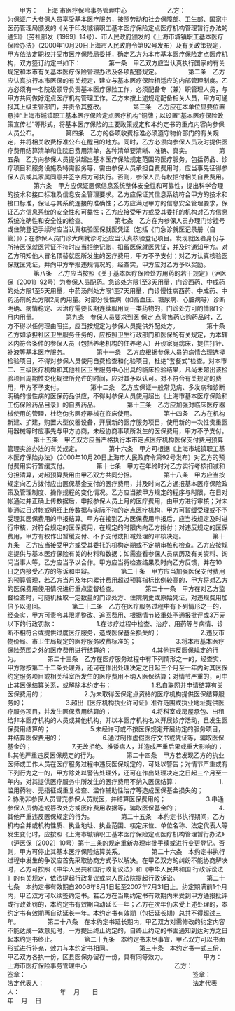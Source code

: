 
 


　　甲方：　
上海
市医疗保险事务管理中心　　
　　
　　乙方：　　
　　
　　为保证广大参保人员享受基本医疗服务，按照劳动和社会保障部、卫生部、国家中医药管理局颁发的《关于印发城镇职工基本医疗保险定点医疗机构管理暂行办法的通知》（劳社部发〔1999〕14号）、市人民政府颁发的《上海市城镇职工基本医疗保险办法》（2000年10月20日上海市人民政府令第92号发布）及有关政策规定，甲方依法定职权并受市医疗保险局委托，确定乙方为本市基本医疗保险定点医疗机构，双方签订约定书如下：
　　
　　第一条　甲乙双方应当认真执行国家的有关规定和本市有关基本医疗保险管理办法及各项配套规定。
　　
　　第二条　乙方应认真执行本市医保的有关规定，建立与基本医疗保险相适应的内部管理制度。乙方必须有一名院级领导负责基本医疗保险工作，必须配备专（兼）职管理人员，与甲方共同做好定点医疗机构管理工作。乙方未按上述规定配备相关人员，甲方可通报其上级主管部门，并责令其整改。
　　
　　第三条　乙方应在本单位显要位置悬挂“上海市城镇职工基本医疗保险定点医疗机构”铜牌；以设置“基本医疗保险政策宣传栏”等形式，将基本医疗保险的主要政策规定和本约定书的重点内容向参保人员公布。
　　
　　第四条　乙方的各项收费标准必须遵守物价部门的有关规定，并将相关收费标准公布在醒目的地方。同时，乙方必须向参保人员及时提供医疗费用结算清单和住院日费用清单，各种清单要清晰、准确、真实。
　　
　　第五条　乙方向参保人员提供超出基本医疗保险规定范围的医疗服务，包括药品、诊疗项目和服务设施及特需服务等，需由参保人员承担自费费用时，应当事先征得参保人员或其家属同意并签字后方可执行。否则，参保人员有权拒付相关自费费用。
　　
　　第六条　甲方应保证医保信息系统整体安全性和可靠性，提出科学合理的技术和接口标准及信息安全管理要求。乙方应保证其信息系统符合甲方的技术和接口标准，保证与其系统连接的准确性；乙方应满足甲方的信息安全管理要求，保证乙方信息系统的安全性和可靠性；乙方应接受甲方或受其委托的机构对乙方信息系统准确性和安全性的检查。
　　
　　第七条　乙方在为参保人员办理门诊挂号或住院登记手续时应当认真核验医保就医凭证（包括《门急诊就医记录册（自管）》）；在参保人员门诊大病就诊时还应当认真核验登记项目。发现就医者身份与所持医保就医凭证不符时应当拒绝记账，扣留医保就医凭证，并及时通知甲方。对乙方明知他人冒名顶替就医所发生的医疗费用，甲方不予支付；对乙方认真核验医保就医凭证，并向甲方举报违规情况的，经查实，甲方应对乙方予以奖励。
　　
　　第八条　乙方应当按照《关于基本医疗保险处方用药的若干规定》（沪医保〔2001〕92号）为参保人员配药。急诊处方限1至3天用量，门诊西药、中成药的处方限1至5天用量，中药汤剂处方限1至7天用量，门诊慢性病西药、中成药、中药汤剂的处方限2周内用量。对部分慢性病（如高血压、糖尿病、心脏病等）诊断明确、病情稳定、因治疗需要长期连续服用同一类药物的，门诊处方可酌情限1个月内用量。
　　
　　第九条　参保人员要求到医
保定
点零售药店购药品时，乙方不得以任何理由阻拦，应当按规定为参保人员提供外配处方。
　　
　　第十条　乙方如承担社区卫生服务任务的，应按照卫生行政部门和医保的有关规定，为本辖区内符合条件的参保人员（包括养老机构的住养老人）开设家庭病床，提供打针、补液等基本医疗服务。
　　
　　第十一条　乙方应根据参保人员的病情合理选择检验项目，不得对参保人员使用自费检查和化验项目，杜绝“套餐式”检查。对本市二、三级医疗机构和其他社区卫生服务中心出具的临床检验结果，凡尚未超出该检验项目周期性变化规律所允许的时间，应对其予以认可。对不符合有关规定的费用，甲方不予支付。
　　
　　第十二条　乙方应保证一般常见病、多发病和诊断明确的慢性病的医保药品供应，不得对参保人员使用超出《上海市基本医疗保险和工伤保险药品目录》的自费药品。
　　
　　第十三条　乙方应加强对临床医疗器械使用的管理，杜绝伪劣医疗器械在临床使用。
　　
　　第十四条　乙方在机构新建、扩建，购置大型仪器设备，开展新的医疗服务项目，使用新的一次性贵重医用器械等时应事先与甲方协商，未经协商事项所发生的医保费用，甲方不予支付。
　　
　　第十五条　甲乙双方应当严格执行本市定点医疗机构医保支付费用预算管理实施办法的有关规定。
　　
　　第十六条　甲方可根据《上海市城镇职工基本医疗保险办法》（2000年10月20日上海市人民政府令第92号发布）对乙方的预付费用实行暂缓支付。
　　
　　第十七条　甲方在年终时对乙方实行考核扣减和分担清算，对超预算费用由甲乙双方共同分担。
　　
　　第十八条　甲方应当按规定向乙方拨付应由医保基金支付的医疗费用，并及时向乙方通报基本医疗保险政策及管理制度、操作规程的变化情况。乙方应当按甲方规定的程序与时限，在日对帐通过并正确上传数据后，申报参保人员上月的医疗费用，由甲方进行审核；对未能通过日对帐或明细上传数据与实际不符的定点医疗机构，甲方可暂缓受理或不予受理其医保费用的申报结算。甲方在接到乙方医保费用申报后，应当按规定及时进行审核，对符合规定的医保费用，在规定的时限内向乙方拨付；对违反规定的医保费用，甲方有权作出暂缓支付、不予支付或扣减处理的审核决定。
　　
　　第十九条　乙方应当接受甲方或受其委托的机构定期或不定期审核和检查。乙方应按规定提供与基本医疗保险有关的材料和数据；如需查看参保人员病历及有关资料、询问当事人等，乙方应当予以合作。甲方应当将检查结果及时向乙方反馈，并在10日之内接受乙方的陈诉和申辩。
　　
　　第二十条　甲方应当加强医保支付费用的预算管理，若乙方当月及年内累计费用超过预算指标比例较高的，甲方将对乙方的医保费用使用情况进行重点监督检查。
　　
　　第二十一条　甲方在对乙方监督检查时，可随机抽取一定数量的门诊处方、住院病史或原始凭证，对违规费用加倍予以追回。
　　
　　第二十二条　乙方在医疗服务过程中有下列情形之一的，经查实，甲方可责令其限期整改、追回费用、根据情节轻重处予通报批评或3万元以下的行政罚款：　　
　　
　　1.在诊疗过程中检查、治疗、用药等与病情、诊断不相符合或提供过度医疗服务，造成医保基金损失的；　　
　　
　　2.违反市物价局、市卫生局规定的医疗服务收费标准的；　　
　　
　　3.将本市基本医疗保险范围之外的医疗费用进行结算的；　　
　　
　　4.其他违反医保规定的行为。
　　
　　第二十三条　乙方在医疗服务过程中有下列情形之一的，经查实，甲方除按第二十二条处理外，还可在作出处理决定之日起三个月至一年内对其医保约定服务项目或相关科室所发生的医疗费用不纳入医保结算；对情节严重的，可中止其医保结算关系，或解除本约定书：　　
　　
　　1.私自联网并申请结算有关医保费用的；　　
　　
　　2.为未取得医保定点资格的医疗机构提供医保结算服务的；　　
　　
　　3.超出《医疗机构执业许可证》准许范围或执业地址提供医疗服务项目，并发生医保费用结算的；　　
　　
　　4.将科室或房屋承包、出租给非本医疗机构的人员或其他机构，并以本医疗机构名义开展诊疗活动，且发生医保费用结算的；　　
　　
　　5.未经许可或不按医保规定开展约定的服务项目，并结算医保费用的；　　
　　
　　6.通过制作虚假医疗文书或凭证等，骗取医保基金的；　　
　　
　　7.无故拒绝、推诿病人，并造成严重后果或重大影响的；　　
　　
　　8.其他严重违反医保规定的行为。
　　
　　第二十四条　甲方若发现乙方的执业医师或工作人员在医疗服务过程中违反医保规定的，可处以警告；对情节严重或有下列行为之一的，甲方除处以警告处理外，还可在作出处理决定之日起三个月至一年内，对其提供医疗服务中所发生的医疗费用不纳入医保结算：　　
　　
　　1.滥用药物、无指征或重复检查、滥作辅助性治疗等造成医保基金损失的；　　
　　
　　2.协助非参保人员冒充参保人员就医，并结算医保费用的；　　
　　
　　3.串通参保人员伪造或篡改处方或医疗费用收据等，骗取医保基金的；　　
　　
　　4.其他严重违反医保规定的行为。
　　
　　第二十五条　本约定书执行期间，乙方机构合并或机构性质、执业地址、执业范围、核定床位、单位名称、法定代表人等发生变化时，应按照《上海市城镇职工基本医疗保险定点医疗机构管理暂行办法》（沪医保〔2002〕10号）第十三条的规定重新办理审批手续或进行变更登记。否则，甲方可停止其基本医疗保险结算关系。
　　
　　第二十六条　本约定书执行过程中发生的争议应首先采取协商方式予以解决。在甲乙双方的纠纷不能协商解决时，乙方可按照《中华人民共和国行政复议法》和《中华人民共和国
行政诉讼法
》的有关规定，依法提起行政复议或向人民法院提起行政诉讼。
　　
　　第二十七条　本约定书有效期自2006年8月1日起至2007年7月31日止。约定期满前1个月内，甲乙双方可以续签约定书。若乙方在当期约定书有效期内未受到甲方通报批评或行政处罚的，本约定书有效期自动延长一年；乙方在次年仍未受上述处理的，本约定书有效期再自动延长一年。本约定书有效期（包括延长期）总共不得超过三年。
　　
　　第二十八条　在本约定书延长期内，甲乙双方对需修改的约定内容不能达成一致意见时，一方提出终止约定的，自终止约定的书面通知到达对方之日起本约定书终止。
　　
　　第二十九条　本约定书未尽事宜，甲乙双方可以书面形式进行补充，效力与本约定书相同。
　　
　　第三十条　本约定书一式三份，甲乙双方各执一份，区县医保办留存一份，具有同等效力。　　
　　
　　甲方：上海市医疗保险事务管理中心　　　　　　　　　　　　　　 乙方：　　
　　
　　签章：　　　　　　　　　　　　　 　　　　　　　　　　　　　　签章：　　
　　
　　法定代表人：　　　　　　　　　　 　　　　　　　　　　　　　　法定代表人：　　
　　
　　年　 月　　日　　　　　　　　　　　　　　　　　　　　　　　　年　 月 　日 


 


 

 
 
 
 
 
  


  
 

  


  


  
 
 
 
 

